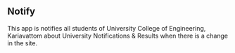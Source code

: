 ## Notify

This app is notifies all students of University College of Engineering, Kariavattom about University Notifications & Results when there is a change in the site.